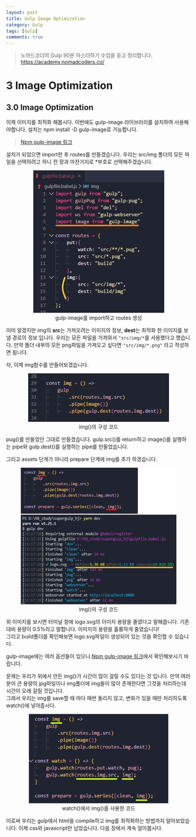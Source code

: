 ```yaml
---
layout: post
title: Gulp Image Optimization
category: Gulp
tags: [Gulp]
comments: true
---
```


> 노마드코더의 Gulp 90분 마스터하기 수업을 듣고 정리합니다. <https://academy.nomadcoders.co/>

# 3 Image Optimization

## 3.0 Image Optimization

이제 이미지를 최적화 해봅시다. 이번에도 gulp-image 라이브러리를 설치하여 사용해야합니다. 설치는 npm install -D gulp-image로 가능합니다.

> [Npm gulp-image 링크](https://www.npmjs.com/package/gulp-image)

설치가 되었으면 import한 후 routes를 만들겠습니다. 우리는 src/img 폴더의 모든 파일을 선택하려고 하니 전 장과 마찬가지로 *부호로 선택해주겠습니다.

<center>
<figure>
<img src="/assets/post-img/gulp/nomad_gulp_1-10.jpg" alt="">
<figcaption>gulp-image를 import하고 routes 생성</figcaption>
</figure>
</center>

이미 알겠지만 img의 **src**는 가져오려는 이미지의 정보, **dest**는 최적화 한 이미지를 보낼 경로의 정보 입니다. 우리는 모든 파일을 가져와서 `"src/img/*`를 사용했다고 했습니다. 만약 폴더 내부의 모든 png파일을 가져오고 싶다면 `"src/img/*.png"` 라고 작성하면 됩니다.  

자, 이제 img함수를 만들어보겠습니다.

<center>
<figure>
<img src="/assets/post-img/gulp/nomad_gulp_1-11.jpg" alt="">
<figcaption>img()의 구성 코드</figcaption>
</figure>
</center>

pug()를 만들었던 그대로 만들겠습니다. gulp.src()를 return하고 image()를 실행하는 pipe와 gulp.dest()를 실행하는 pipe를 만들었습니다.  

그리고 assets 단계가 아니라 prepare 단계에 img를 추가 하겠습니다.

<center>
<figure>
<img src="/assets/post-img/gulp/nomad_gulp_1-12.jpg" alt="">
<figcaption>img()의 구성 코드</figcaption>
</figure>
</center>

위 이미지를 보시면 터미널 창에 logo.svg의 이미지 용량을 줄였다고 말해줍니다. 기존 대비 용량이 0.5%라고 말합니다. 이미지의 용량을 훌륭하게 줄였습니다!  
그리고 build폴더를 확인해보면 logo.svg파일이 생성되어 있는 것을 확인할 수 있습니다.  

gulp-image에는 여러 옵션들이 있으니 [Npm gulp-image 링크](https://www.npmjs.com/package/gulp-image)에서 확인해보시기 바랍니다.

문제는 우리가 위에서 만든 img()가 시간이 많이 걸릴 수도 있다는 것 입니다. 만약 여러분이 큰 용량의 jpg파일이나 img폴더에 img들이 많이 존재한다면 그것을 처리하는데 시간이 오래 걸릴 것입니다.  
그래서 우리는 img를 save할 때 마다 매번 돌리지 않고, 변화가 있을 때만 처리하도록 watch()에 넣어줍시다.

<center>
<figure>
<img src="/assets/post-img/gulp/nomad_gulp_1-13.jpg" alt="">
<figcaption>watch()에서 img()를 사용한 코드</figcaption>
</figure>
</center>

이로써 우리는 gulp에서 html을 compile하고 img를 최적화하는 방법까지 알아보았습니다. 이제 css와 javascript만 남았습니다. 다음 장에서 계속 알아봅시다.
